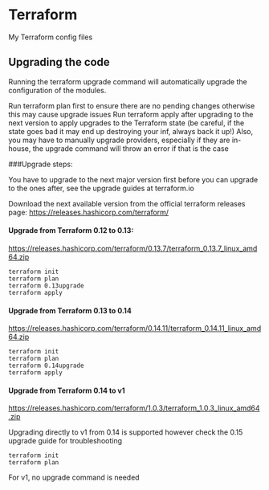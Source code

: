 # Terraform
My Terraform config files

## Upgrading the code
Running the terraform upgrade command will automatically upgrade the configuration of the modules.

Run terraform plan first to ensure there are no pending changes otherwise this may cause upgrade issues
Run terraform apply after upgrading to the next version to apply upgrades to the Terraform state (be careful, if the state goes bad it may end up destroying your inf, always back it up!)
Also, you may have to manually upgrade providers, especially if they are in-house, the upgrade command will throw an error if that is the case

###Upgrade steps:

You have to upgrade to the next major version first before you can upgrade to the ones after, see the upgrade guides at terraform.io

Download the next available version from the official terraform releases page:
https://releases.hashicorp.com/terraform/

#### Upgrade from Terraform 0.12 to 0.13:
https://releases.hashicorp.com/terraform/0.13.7/terraform_0.13.7_linux_amd64.zip
```
terraform init
terraform plan
terraform 0.13upgrade
terraform apply
```

#### Upgrade from Terraform 0.13 to 0.14
https://releases.hashicorp.com/terraform/0.14.11/terraform_0.14.11_linux_amd64.zip
```
terraform init
terraform plan
terraform 0.14upgrade
terraform apply
```

#### Upgrade from Terraform 0.14 to v1
https://releases.hashicorp.com/terraform/1.0.3/terraform_1.0.3_linux_amd64.zip

Upgrading directly to v1 from 0.14 is supported however check the 0.15 upgrade guide for troubleshooting
```
terraform init
terraform plan
```
For v1, no upgrade command is needed
